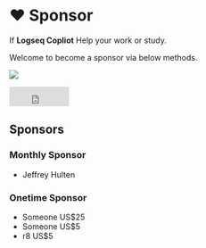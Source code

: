 # ❤️ Sponsor

If **Logseq Copliot** Help your work or study.

Welcome to become a sponsor via below methods.

<a href="https://www.buymeacoffee.com/eindex"><img src="https://img.buymeacoffee.com/button-api/?text=Buy me a coffee&emoji=☕&slug=eindex&button_colour=BD5FFF&font_colour=ffffff&font_family=Bree&outline_colour=000000&coffee_colour=FFDD00" /></a>

<iframe src="https://github.com/sponsors/eindex/button" title="Sponsor EINDEX" height="35" width="107" style="border: 0"></iframe>

## Sponsors

### Monthly Sponsor

- Jeffrey Hulten

### Onetime Sponsor

- Someone US$25
- Someone US$5
- r8 US$5
